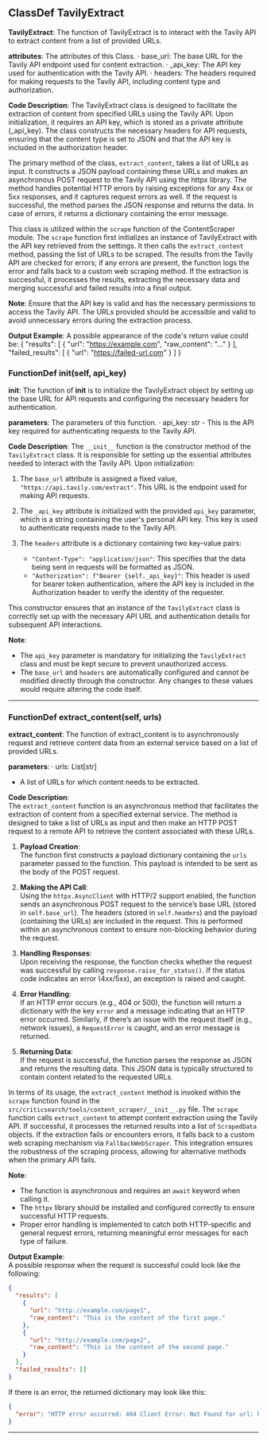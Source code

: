 ## ClassDef TavilyExtract
**TavilyExtract**: The function of TavilyExtract is to interact with the Tavily API to extract content from a list of provided URLs.

**attributes**: The attributes of this Class.
· base_url: The base URL for the Tavily API endpoint used for content extraction.
· _api_key: The API key used for authentication with the Tavily API.
· headers: The headers required for making requests to the Tavily API, including content type and authorization.

**Code Description**: The TavilyExtract class is designed to facilitate the extraction of content from specified URLs using the Tavily API. Upon initialization, it requires an API key, which is stored as a private attribute (_api_key). The class constructs the necessary headers for API requests, ensuring that the content type is set to JSON and that the API key is included in the authorization header.

The primary method of the class, `extract_content`, takes a list of URLs as input. It constructs a JSON payload containing these URLs and makes an asynchronous POST request to the Tavily API using the httpx library. The method handles potential HTTP errors by raising exceptions for any 4xx or 5xx responses, and it captures request errors as well. If the request is successful, the method parses the JSON response and returns the data. In case of errors, it returns a dictionary containing the error message.

This class is utilized within the `scrape` function of the ContentScraper module. The `scrape` function first initializes an instance of TavilyExtract with the API key retrieved from the settings. It then calls the `extract_content` method, passing the list of URLs to be scraped. The results from the Tavily API are checked for errors; if any errors are present, the function logs the error and falls back to a custom web scraping method. If the extraction is successful, it processes the results, extracting the necessary data and merging successful and failed results into a final output.

**Note**: Ensure that the API key is valid and has the necessary permissions to access the Tavily API. The URLs provided should be accessible and valid to avoid unnecessary errors during the extraction process.

**Output Example**: A possible appearance of the code's return value could be:
{
  "results": [
    {
      "url": "https://example.com",
      "raw_content": "<html>...</html>"
    }
  ],
  "failed_results": [
    {
      "url": "https://failed-url.com"
    }
  ]
}
### FunctionDef __init__(self, api_key)
**__init__**: The function of __init__ is to initialize the TavilyExtract object by setting up the base URL for API requests and configuring the necessary headers for authentication.

**parameters**: The parameters of this function.
· api_key: str - This is the API key required for authenticating requests to the Tavily API.

**Code Description**: 
The `__init__` function is the constructor method of the `TavilyExtract` class. It is responsible for setting up the essential attributes needed to interact with the Tavily API. Upon initialization:

1. The `base_url` attribute is assigned a fixed value, `"https://api.tavily.com/extract"`. This URL is the endpoint used for making API requests.
  
2. The `_api_key` attribute is initialized with the provided `api_key` parameter, which is a string containing the user's personal API key. This key is used to authenticate requests made to the Tavily API.

3. The `headers` attribute is a dictionary containing two key-value pairs:
   - `"Content-Type": "application/json"`: This specifies that the data being sent in requests will be formatted as JSON.
   - `"Authorization": f"Bearer {self._api_key}"`: This header is used for bearer token authentication, where the API key is included in the Authorization header to verify the identity of the requester.

This constructor ensures that an instance of the `TavilyExtract` class is correctly set up with the necessary API URL and authentication details for subsequent API interactions.

**Note**: 
- The `api_key` parameter is mandatory for initializing the `TavilyExtract` class and must be kept secure to prevent unauthorized access.
- The `base_url` and `headers` are automatically configured and cannot be modified directly through the constructor. Any changes to these values would require altering the code itself.
***
### FunctionDef extract_content(self, urls)
**extract_content**: The function of extract_content is to asynchronously request and retrieve content data from an external service based on a list of provided URLs.

**parameters**:
· urls: List[str]  
  - A list of URLs for which content needs to be extracted.

**Code Description**:  
The `extract_content` function is an asynchronous method that facilitates the extraction of content from a specified external service. The method is designed to take a list of URLs as input and then make an HTTP POST request to a remote API to retrieve the content associated with these URLs.

1. **Payload Creation**:  
   The function first constructs a payload dictionary containing the `urls` parameter passed to the function. This payload is intended to be sent as the body of the POST request.

2. **Making the API Call**:  
   Using the `httpx.AsyncClient` with HTTP/2 support enabled, the function sends an asynchronous POST request to the service’s base URL (stored in `self.base_url`). The headers (stored in `self.headers`) and the payload (containing the URLs) are included in the request. This is performed within an asynchronous context to ensure non-blocking behavior during the request.

3. **Handling Responses**:  
   Upon receiving the response, the function checks whether the request was successful by calling `response.raise_for_status()`. If the status code indicates an error (4xx/5xx), an exception is raised and caught.

4. **Error Handling**:  
   If an HTTP error occurs (e.g., 404 or 500), the function will return a dictionary with the key `error` and a message indicating that an HTTP error occurred. Similarly, if there’s an issue with the request itself (e.g., network issues), a `RequestError` is caught, and an error message is returned.

5. **Returning Data**:  
   If the request is successful, the function parses the response as JSON and returns the resulting data. This JSON data is typically structured to contain content related to the requested URLs.

In terms of its usage, the `extract_content` method is invoked within the `scrape` function found in the `src/criticsearch/tools/content_scraper/__init__.py` file. The `scrape` function calls `extract_content` to attempt content extraction using the Tavily API. If successful, it processes the returned results into a list of `ScrapedData` objects. If the extraction fails or encounters errors, it falls back to a custom web scraping mechanism via `FallbackWebScraper`. This integration ensures the robustness of the scraping process, allowing for alternative methods when the primary API fails.

**Note**:  
- The function is asynchronous and requires an `await` keyword when calling it.  
- The `httpx` library should be installed and configured correctly to ensure successful HTTP requests.  
- Proper error handling is implemented to catch both HTTP-specific and general request errors, returning meaningful error messages for each type of failure.

**Output Example**:  
A possible response when the request is successful could look like the following:

```json
{
  "results": [
    {
      "url": "http://example.com/page1",
      "raw_content": "This is the content of the first page."
    },
    {
      "url": "http://example.com/page2",
      "raw_content": "This is the content of the second page."
    }
  ],
  "failed_results": []
}
```

If there is an error, the returned dictionary may look like this:

```json
{
  "error": "HTTP error occurred: 404 Client Error: Not Found for url: http://example.com/page1"
}
```
***
